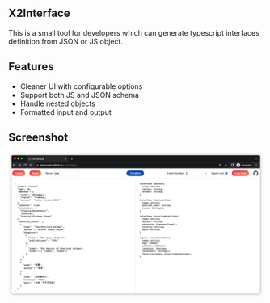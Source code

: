 ## X2Interface

This is a small tool for developers which can generate typescript interfaces definition from JSON or JS object.

## Features

- Cleaner UI with configurable options
- Support both JS and JSON schema
- Handle nested objects
- Formatted input and output

## Screenshot

![X2Interface Screenshot](./x2interface_demo.png)